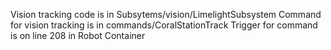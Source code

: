 Vision tracking code is in Subsytems/vision/LimelightSubsystem
Command for vision tracking is in commands/CoralStationTrack
Trigger for command is on line 208 in Robot Container
